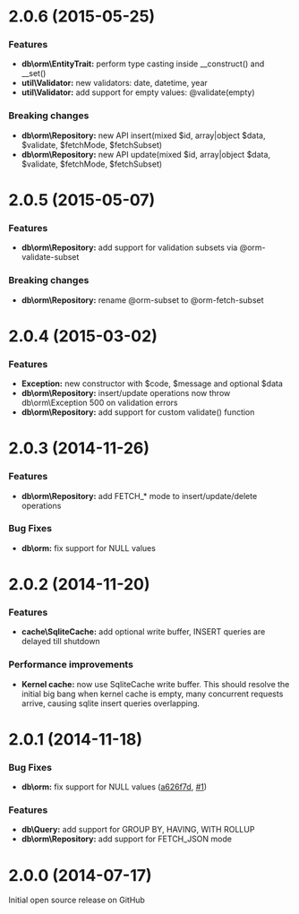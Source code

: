 <a name="2.0.6"></a>
# 2.0.6 (2015-05-25)

### Features
- **db\orm\EntityTrait:** perform type casting inside __construct() and __set()
- **util\Validator:** new validators: date, datetime, year
- **util\Validator:** add support for empty values: @validate(empty)

### Breaking changes
- **db\orm\Repository:** new API insert(mixed $id, array|object $data, $validate, $fetchMode, $fetchSubset)
- **db\orm\Repository:** new API update(mixed $id, array|object $data, $validate, $fetchMode, $fetchSubset)



<a name="2.0.5"></a>
# 2.0.5 (2015-05-07)

### Features
- **db\orm\Repository:** add support for validation subsets via @orm-validate-subset

### Breaking changes
- **db\orm\Repository:** rename @orm-subset to @orm-fetch-subset



<a name="2.0.4"></a>
# 2.0.4 (2015-03-02)

### Features
- **Exception:** new constructor with $code, $message and optional $data
- **db\orm\Repository:** insert/update operations now throw db\orm\Exception 500 on validation errors
- **db\orm\Repository:** add support for custom validate() function



<a name="2.0.3"></a>
# 2.0.3 (2014-11-26)

### Features
- **db\orm\Repository:** add FETCH_* mode to insert/update/delete operations

### Bug Fixes
- **db\orm:** fix support for NULL values



<a name="2.0.2"></a>
# 2.0.2 (2014-11-20)

### Features
- **cache\SqliteCache:** add optional write buffer, INSERT queries are delayed till shutdown

### Performance improvements
- **Kernel cache:** now use SqliteCache write buffer. This should resolve the initial big bang when kernel cache is empty, many concurrent requests arrive, causing sqlite insert queries overlapping.



<a name="2.0.1"></a>
# 2.0.1 (2014-11-18)

### Bug Fixes
- **db\orm:** fix support for NULL values
  ([a626f7d](https://github.com/Metadigit/Core/commit/a626f7ddcfd94ffec268e0bb6ac992c00373c334),
   [#1](https://github.com/Metadigit/Core/issues/1))

### Features
- **db\Query:** add support for GROUP BY, HAVING, WITH ROLLUP
- **db\orm\Repository:** add support for FETCH_JSON mode



<a name="2.0.0"></a>
# 2.0.0 (2014-07-17) #
Initial open source release on GitHub
